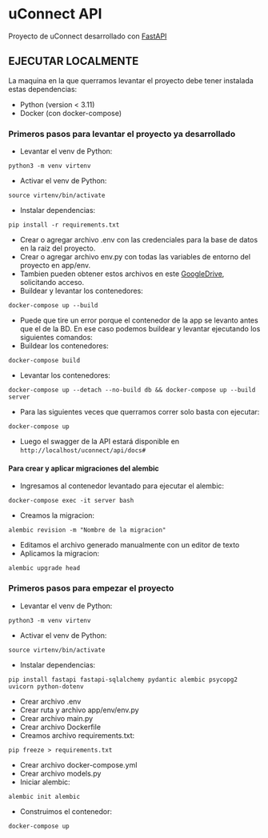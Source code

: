 # uConnect API

Proyecto de uConnect desarrollado con [FastAPI](https://fastapi.tiangolo.com/)

## EJECUTAR LOCALMENTE

La maquina en la que querramos levantar el proyecto debe tener instalada estas dependencias:

- Python (version < 3.11) 
- Docker (con docker-compose)

### Primeros pasos para levantar el proyecto ya desarrollado

- Levantar el venv de Python:
```
python3 -m venv virtenv
```
- Activar el venv de Python:
```
source virtenv/bin/activate
```
- Instalar dependencias:
```
pip install -r requirements.txt
```
- Crear o agregar archivo .env con las credenciales para la base de datos en la raiz del proyecto.
- Crear o agregar archivo env.py con todas las variables de entorno del proyecto en app/env.
- Tambien pueden obtener estos archivos en este [GoogleDrive](https://drive.google.com/drive/folders/1FZFfCeO9K3Ri5VuVmICvBWA0v3HNBlgq?usp=drive_link), solicitando acceso.
- Buildear y levantar los contenedores:
```
docker-compose up --build
```
- Puede que tire un error porque el contenedor de la app se levanto antes que el de la BD. En ese caso podemos buildear y levantar ejecutando los siguientes comandos:
- Buildear los contenedores:
```
docker-compose build
```
- Levantar los contenedores:
```
docker-compose up --detach --no-build db && docker-compose up --build server
```
- Para las siguientes veces que querramos correr solo basta con ejecutar:
```
docker-compose up
```
- Luego el swagger de la API estará disponible en `http://localhost/uconnect/api/docs#`
#### Para crear y aplicar migraciones del alembic
- Ingresamos al contenedor levantado para ejecutar el alembic:
```
docker-compose exec -it server bash       
```
- Creamos la migracion:
```
alembic revision -m "Nombre de la migracion"
```
- Editamos el archivo generado manualmente con un editor de texto
- Aplicamos la migracion:
```
alembic upgrade head
```
### Primeros pasos para empezar el proyecto

- Levantar el venv de Python:
```
python3 -m venv virtenv
```
- Activar el venv de Python:
```
source virtenv/bin/activate
```
- Instalar dependencias:
```
pip install fastapi fastapi-sqlalchemy pydantic alembic psycopg2 uvicorn python-dotenv
```
- Crear archivo .env
- Crear ruta y archivo app/env/env.py
- Crear archivo main.py
- Crear archivo Dockerfile
- Creamos archivo requirements.txt:
```
pip freeze > requirements.txt
```
- Crear archivo docker-compose.yml
- Crear archivo models.py
- Iniciar alembic:
```
alembic init alembic
```
- Construimos el contenedor:
```
docker-compose up
```